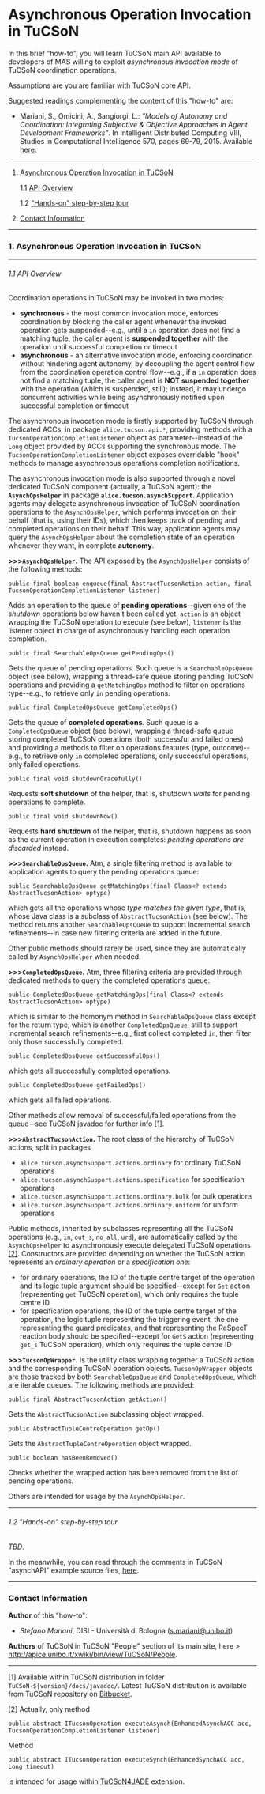 # Asynchronous Operation Invocation in TuCSoN

In this brief "how-to", you will learn TuCSoN main API available to developers of MAS willing to exploit *asynchronous invocation mode* of TuCSoN coordination operations.

Assumptions are you are familiar with TuCSoN core API.

Suggested readings complementing the content of this "how-to" are:

 * Mariani, S., Omicini, A., Sangiorgi, L.: *"Models of Autonomy and Coordination: Integrating Subjective & Objective Approaches in Agent Development Frameworks"*. In Intelligent Distributed Computing VIII, Studies in Computational Intelligence 570, pages 69-79, 2015. Available [here](http://apice.unibo.it/xwiki/bin/view/Publications/ObjsubjIdcVIII).
 
---

1. <a href="#asynchronous">Asynchronous Operation Invocation in TuCSoN</a>

   1.1 <a href="#api">API Overview</a>
   
   1.2 <a href="#hands">"Hands-on" step-by-step tour</a>
   
2. <a href="#contact">Contact Information</a>

---

### 1. <a name="asynchronous">Asynchronous Operation Invocation in TuCSoN</a>

---

###### 1.1 <a name="api">API Overview</a>

Coordination operations in TuCSoN may be invoked in two modes:

 * **synchronous** - the most common invocation mode, enforces coordination by blocking the caller agent whenever the invoked operation gets suspended--e.g., until a `in` operation does not find a matching tuple, the caller agent is **suspended together** with the operation until successful completion or timeout
 * **asynchronous** - an alternative invocation mode, enforcing coordination without hindering agent autonomy, by decoupling the agent control flow from the coordination operation control flow--e.g., if a `in` operation does not find a matching tuple, the caller agent is **NOT suspended together** with the operation (which is suspended, still); instead, it may undergo concurrent activities while being asynchronously notified upon successful completion or timeout

The asynchronous invocation mode is firstly supported by TuCSoN through dedicated ACCs, in package `alice.tucson.api.*`, providing methods with a `TucsonOperationCompletionListener` object as parameter--instead of the `Long` object provided by ACCs supporting the synchronous mode. The `TucsonOperationCompletionListener` object exposes overridable "hook" methods to manage asynchronous operations completion notifications.

The asynchronous invocation mode is also supported through a novel dedicated TuCSoN component (actually, a TuCSoN agent): the **`AsynchOpsHelper`** in package **`alice.tucson.asynchSupport`**. Application agents may delegate asynchronous invocation of TuCSoN coordination operations to the `AsynchOpsHelper`, which performs invocation on their behalf (that is, using their IDs), which then keeps track of pending and completed operations on their behalf. This way, application agents may query the `AsynchOpsHelper` about the completion state of an operation whenever they want, in complete **autonomy**.

**>>>`AsynchOpsHelper`.** The API exposed by the `AsynchOpsHelper` consists of the following methods:

    public final boolean enqueue(final AbstractTucsonAction action, final TucsonOperationCompletionListener listener)
    
Adds an operation to the queue of **pending operations**--given one of the *shutdown* operations below haven't been called yet. `action` is an object wrapping the TuCSoN operation to execute (see below), `listener` is the listener object in charge of asynchronously handling each operation completion.

    public final SearchableOpsQueue getPendingOps()

Gets the queue of pending operations. Such queue is a `SearchableOpsQueue` object (see below), wrapping a thread-safe queue storing pending TuCSoN operations and providing a `getMatchingOps` method to filter on operations type--e.g., to retrieve only `in` pending operations.
    
    public final CompletedOpsQueue getCompletedOps()

Gets the queue of **completed operations**. Such queue is a `CompletedOpsQueue` object (see below), wrapping a thread-safe queue storing completed TuCSoN operations (both successful and failed ones) and providing a methods to filter on operations  features (type, outcome)--e.g., to retrieve only `in` completed operations, only successful operations, only failed operations.
    
    public final void shutdownGracefully()

Requests **soft shutdown** of the helper, that is, shutdown *waits* for pending operations to complete.
    
    public final void shutdownNow()

Requests **hard shutdown** of the helper, that is, shutdown happens as soon as the current operation in execution completes: *pending operations are discarded* instead.

**>>>`SearchableOpsQueue`.** Atm, a single filtering method is available to application agents to query the pending operations queue:

    public SearchableOpsQueue getMatchingOps(final Class<? extends AbstractTucsonAction> optype)
    
which gets all the operations whose *type matches the given type*, that is, whose Java class is a subclass of `AbstractTucsonAction` (see below). The method returns another `SearchableOpsQueue` to support incremental search refinements--in case new filtering criteria are added in the future.

Other public methods should rarely be used, since they are automatically called by `AsynchOpsHelper` when needed.

**>>>`CompletedOpsQueue`.** Atm, three filtering criteria are provided through dedicated methods to query the completed operations queue:

    public CompletedOpsQueue getMatchingOps(final Class<? extends AbstractTucsonAction> optype)

which is similar to the homonym method in `SearchableOpsQueue` class except for the return type, which is another `CompletedOpsQueue`, still to support incremental search refinements--e.g., first collect completed `in`, then filter only those successfully completed.

    public CompletedOpsQueue getSuccessfulOps()

which gets all successfully completed operations.

    public CompletedOpsQueue getFailedOps()

which gets all failed operations.

Other methods allow removal of successful/failed operations from the queue--see TuCSoN javadoc for further info <a href="#1">\[1\]</a>.

**>>>`AbstractTucsonAction`.** The root class of the hierarchy of TuCSoN actions, split in packages

 * `alice.tucson.asynchSupport.actions.ordinary` for ordinary TuCSoN operations
 * `alice.tucson.asynchSupport.actions.specification` for specification operations
 * `alice.tucson.asynchSupport.actions.ordinary.bulk` for bulk operations
 * `alice.tucson.asynchSupport.actions.ordinary.uniform` for uniform operations

Public methods, inherited by subclasses representing all the TuCSoN operations (e.g., `in`, `out_s`, `no_all`, `urd`), are automatically called by the `AsynchOpsHelper` to asynchronously execute delegated TuCSoN operations <a href="#2">\[2\]</a>. Constructors are provided depending on whether the TuCSoN action represents an *ordinary operation* or a *specification one*:

 * for ordinary operations, the ID of the tuple centre target of the operation and its logic tuple argument should be specified--except for `Get` action (representing `get` TuCSoN operation), which only requires the tuple centre ID
 * for specification operations, the ID of the tuple centre target of the operation, the logic tuple representing the triggering event, the one representing the guard predicates, and that representing the ReSpecT reaction body should be specified--except for `GetS` action (representing `get_s` TuCSoN operation), which only requires the tuple centre ID

**>>>`TucsonOpWrapper`.** Is the utility class wrapping together a TuCSoN action and the corresponding TuCSoN operation objects. `TucsonOpWrapper` objects are those tracked by both `SearchableOpsQueue` and `CompletedOpsQueue`, which are iterable queues. The following methods are provided:

    public final AbstractTucsonAction getAction()

Gets the `AbstractTucsonAction` subclassing object wrapped.

    public AbstractTupleCentreOperation getOp()

Gets the `AbstractTupleCentreOperation` object wrapped.

    public boolean hasBeenRemoved()

Checks whether the wrapped action has been removed from the list of pending operations.

Others are intended for usage by the `AsynchOpsHelper`.

---

###### 1.2 <a name="hands">"Hands-on" step-by-step tour</a>

*TBD*.

In the meanwhile, you can read through the comments in TuCSoN "asynchAPI" example source files, [here](https://bitbucket.org/smariani/tucson/src/442c7e6b2e50123493cf01218005f4eb798c31d7/TuCSoN/trunk/src/alice/tucson/examples/asynchAPI/?at=master).

---

### <a name="contact">Contact Information</a>

**Author** of this "how-to":

 * *Stefano Mariani*, DISI - Università di Bologna (<s.mariani@unibo.it>)

**Authors** of TuCSoN in TuCSoN "People" section of its main site, here > <http://apice.unibo.it/xwiki/bin/view/TuCSoN/People>.
 
---

<a name="1">\[1\]</a> Available within TuCSoN distribution in folder `TuCSoN-${version}/docs/javadoc/`. Latest TuCSoN distribution is available from TuCSoN repository on [Bitbucket](https://bitbucket.org/smariani/tucson/downloads).

<a name="2">\[2\]</a> Actually, only method

    public abstract ITucsonOperation executeAsynch(EnhancedAsynchACC acc, TucsonOperationCompletionListener listener)

Method

    public abstract ITucsonOperation executeSynch(EnhancedSynchACC acc, Long timeout)

is intended for usage within [TuCSoN4JADE](https://bitbucket.org/smariani/tucson4jade) extension.